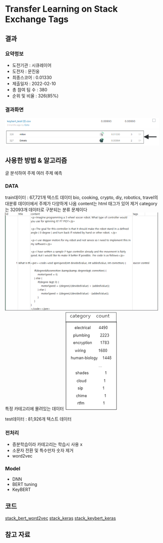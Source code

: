 # Transfer Learning on Stack Exchange Tags

## 결과

### 요약정보

- 도전기관 : 시큐레이어
- 도전자 : 문진웅
- 최종스코어 : 0.01330
- 제출일자 : 2022-02-10
- 총 참여 팀 수 : 380
- 순위 및 비율 : 326(85%)

### 결과화면

![leaderboard](./img/score.png)
![leaderboard](./img/rank.png)

## 사용한 방법 & 알고리즘
글 분석하여 주제 여러 주제 예측

### DATA

train데이터 : 67,721개 텍스트 데이터
bio, cooking, crypto, diy, robotics, travel의 대분류 데이터에서 주제가 다양하게 나옴
content는 html 태그가 있어 제거
category는 32093개 데이터로 구분되는 분류 문제이다
![train_example](./img/train_example.PNG)
특정 카테고리에 몰려있는 데이터
![train_example2](./img/train_example2.PNG)

test데이터 : 81,926개 텍스트 데이터

### 전처리
- 증분학습이라 카테고리는 학습시 사용 x
- 소문자 전환 및 특수만자 숫자 제거
- word2vec

### Model
- DNN
- BERT tuning
- KeyBERT

## 코드
[stack_bert_word2vec](./stack_bert_word2vec.ipynb)
[stack_keras](./stack_keras.ipynb)
[stack_keybert_keras](./stack_keybert_keras.ipynb)

## 참고 자료
